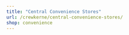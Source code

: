 ```yaml
---
title: "Central Convenience Stores"
url: /crewkerne/central-convenience-stores/
shop: convenience
---
```

